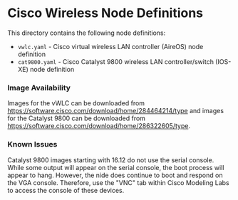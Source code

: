 # Cisco Wireless Node Definitions

This directory contains the following node definitions:

* `vwlc.yaml` - Cisco virtual wireless LAN controller (AireOS) node definition
* `cat9800.yaml` - Cisco Catalyst 9800 wireless LAN controller/switch (IOS-XE) node definition



### Image Availability

Images for the vWLC can be downloaded from https://software.cisco.com/download/home/284464214/type and images for the Catalyst 9800 can be downloaded from https://software.cisco.com/download/home/286322605/type.

### Known Issues

Catalyst 9800 images starting with 16.12 do not use the serial console.  While some output will appear on the serial console, the boot process will appear to hang.  However, the nide does continue to boot and respond on the VGA console.  Therefore, use the "VNC" tab within Cisco Modeling Labs to access the console of these devices.
